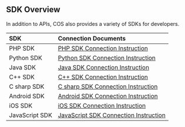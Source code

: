 ## SDK Overview

In addition to APIs, COS also provides a variety of SDKs for developers.

| SDK            | Connection Documents                                     |
| :------------- | :--------------------------------------- |
| PHP SDK        | [PHP SDK Connection Instruction](/doc/product/436/6274)    |
| Python SDK     | [Python SDK Connection Instruction](/doc/product/436/6275) |
| Java SDK       | [Java SDK Connection Instruction](/doc/product/436/6273)   |
| C++ SDK        | [C++ SDK Connection Instruction](/doc/product/436/6272)    |
| C sharp SDK    | [C sharp SDK Connection Instruction](/doc/product/436/6271) |
| Android SDK    | [Android SDK Connection Instruction](https://cloud.tencent.com/document/product/436/6517) |
| iOS SDK        | [iOS SDK Connection Instruction](/doc/product/436/6530)    |
| JavaScript SDK | [JavaScript SDK Connection Instruction](/doc/product/436/8095) |

